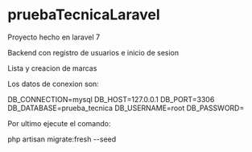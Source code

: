 # pruebaTecnicaLaravel
Proyecto hecho en laravel 7 


Backend con registro de usuarios e inicio de sesion

Lista y creacion de marcas

Los datos de conexion son:

DB_CONNECTION=mysql
DB_HOST=127.0.0.1
DB_PORT=3306
DB_DATABASE=prueba_tecnica
DB_USERNAME=root
DB_PASSWORD=

Por ultimo ejecute el comando:

php artisan migrate:fresh --seed
